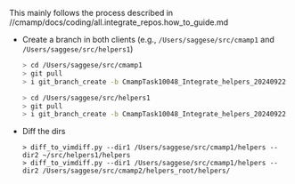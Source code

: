 

<!-- toc -->



<!-- tocstop -->

This mainly follows the process described in
//cmamp/docs/coding/all.integrate_repos.how_to_guide.md

- Create a branch in both clients (e.g., `/Users/saggese/src/cmamp1` and
  `/Users/saggese/src/helpers1`)

  ```bash
  > cd /Users/saggese/src/cmamp1
  > git pull
  > i git_branch_create -b CmampTask10048_Integrate_helpers_20240922

  > cd /Users/saggese/src/helpers1
  > git pull
  > i git_branch_create -b CmampTask10048_Integrate_helpers_20240922
  ```

- Diff the dirs
  ```
  > diff_to_vimdiff.py --dir1 /Users/saggese/src/cmamp1/helpers --dir2 ~/src/helpers1/helpers
  > diff_to_vimdiff.py --dir1 /Users/saggese/src/cmamp1/helpers --dir2 /Users/saggese/src/cmamp2/helpers_root/helpers/
  ```
